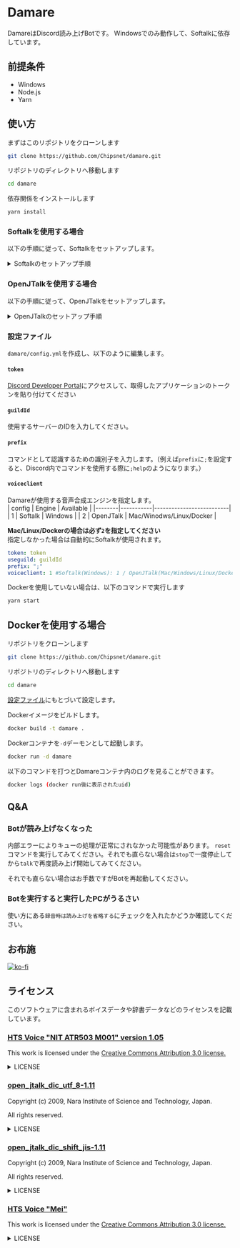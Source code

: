 
# Damare

DamareはDiscord読み上げBotです。
Windowsでのみ動作して、Softalkに依存しています。

## 前提条件

- Windows
- Node.js
- Yarn

## 使い方

まずはこのリポジトリをクローンします

```bash
git clone https://github.com/Chipsnet/damare.git
```

リポジトリのディレクトリへ移動します

```bash
cd damare
```

依存関係をインストールします

```bash
yarn install
```

### Softalkを使用する場合

以下の手順に従って、Softalkをセットアップします。

<details><summary>Softalkのセットアップ手順</summary>

## 対象デバイス

- Windows

## 手順

このソフトウェアにはSoftalkが含まれていないので、まずはインストールします。
[Softalk](https://www.vector.co.jp/soft/winnt/art/se412443.html)をダウンロードして、解凍、中から出てきた `softalk` フォルダを `damare/softalk` に配置します。

`damare/softalk/SofTalk.exe` を実行し、環境設定を開きます。

![](https://i.gyazo.com/a19435f44264640bbc57a80038a4922d.png)

`録音`タブを開き、`録音時は読み上げを省略する`にチェックを入れます。

![](https://i.gyazo.com/e50302643ac4ca110999947dcf55ce91.png)

完了したらSoftalkを終了します。
</details>

### OpenJTalkを使用する場合

以下の手順に従って、OpenJTalkをセットアップします。

<details><summary>OpenJTalkのセットアップ手順</summary>

## 対象デバイス

- Linux
- Windows
- Mac

## 手順

### Linuxの場合

Ubuntuでは、以下のようにしてOpenJTalkをインストールします。

```sh
sudo apt install open-jtalk
```

Ubuntu以外でも同様にOpenJTalkをインストールします。

### Windowsの場合

[Windowsで音声合成Open JTalk \- Qiita](https://qiita.com/mkgask/items/0bf9c26dc96e7b0b45ac)

こちらの記事を参考に、OpenJTalkをインストールします。

その後、OpenJTalkのフォルダにパスを通します。

### Macの場合

Homebrewインストール環境下で

```sh
brew install open-jtalk
```

と実行して、OpenJTalkをインストールします。

</details>

### 設定ファイル

`damare/config.yml`を作成し、以下のように編集します。<br>
#### `token`
[Discord Developer Portal](https://discord.com/developers/applications)にアクセスして、取得したアプリケーションのトークンを貼り付けてください
#### `guildId`
使用するサーバーのIDを入力してください。<br>
#### `prefix`
コマンドとして認識するための識別子を入力します。（例えば`prefix`に`;`を設定すると、Discord内でコマンドを使用する際に`;help`のようになります。）
#### `voiceclient`
Damareが使用する音声合成エンジンを指定します。<br>
| config | Engine    | Available                |
|--------|-----------|--------------------------|
| 1      | Softalk   | Windows                  |
| 2      | OpenJTalk | Mac/Winodws/Linux/Docker |

__Mac/Linux/Dockerの場合は必ず`2`を指定してください__<br>
指定しなかった場合は自動的にSoftalkが使用されます。

```yml
token: token
useguild: guildId
prefix: ";"
voiceclient: 1 #Softalk(Windows): 1 / OpenJTalk(Mac/Windows/Linux/Docker): 2
```

Dockerを使用していない場合は、以下のコマンドで実行します

```bash
yarn start
```

## Dockerを使用する場合
リポジトリをクローンします
```bash
git clone https://github.com/Chipsnet/damare.git
```

リポジトリのディレクトリへ移動します
```bash
cd damare
```

[設定ファイル](#設定ファイル)にもとづいて設定します。

Dockerイメージをビルドします。
```bash
docker build -t damare .
```
Dockerコンテナを`-d`デーモンとして起動します。
```bash
docker run -d damare
```
以下のコマンドを打つとDamareコンテナ内のログを見ることができます。
```bash
docker logs (docker run後に表示されたuid)
```

## Q&A

### Botが読み上げなくなった

内部エラーによりキューの処理が正常にされなかった可能性があります。
`reset`コマンドを実行してみてください。それでも直らない場合は`stop`で一度停止してから`talk`で再度読み上げ開始してみてください。

それでも直らない場合はお手数ですがBotを再起動してください。

### Botを実行すると実行したPCがうるさい

使い方にある`録音時は読み上げを省略する`にチェックを入れたかどうか確認してください。

## お布施

[![ko-fi](https://ko-fi.com/img/githubbutton_sm.svg)](https://ko-fi.com/A0A81VPXD)

## ライセンス

このソフトウェアに含まれるボイスデータや辞書データなどのライセンスを記載しています。

### [HTS Voice "NIT ATR503 M001" version 1.05](https://sourceforge.net/projects/open-jtalk/files/HTS%20voice/hts_voice_nitech_jp_atr503_m001-1.05/)

This work is licensed under the [Creative Commons Attribution 3.0 license.](https://creativecommons.org/licenses/by/3.0/deed.ja)

<details><summary>LICENSE</summary>

```txt
===============================================================================
                   HTS Voice "NIT ATR503 M001" version 1.05
                           release December 25, 2012


HTS voice trained by using the Nitech Japanese Speech Database "NIT ATR503
M001" is released as a part of Open JTalk (http://open-jtalk.sourceforge.net/).
This voice consists of HMMs trained by using HMM-based Speech Synthesis System
(HTS) version 2.3 alpha (http://hts.sp.nitech.ac.jp/).

*******************************************************************************
                                    Copying
*******************************************************************************

# ----------------------------------------------------------------- #
#           HTS Voice "NIT ATR503 M001"                             #
#           released by HTS Working Group                           #
#           http://open-jtalk.sourceforge.net/                      #
# ----------------------------------------------------------------- #
#                                                                   #
#  Copyright (c) 2003-2012  Nagoya Institute of Technology          #
#                           Department of Computer Science          #
#                                                                   #
#                2003-2008  Tokyo Institute of Technology           #
#                           Interdisciplinary Graduate School of    #
#                           Science and Engineering                 #
#                                                                   #
# Some rights reserved.                                             #
#                                                                   #
# This work is licensed under the Creative Commons Attribution 3.0  #
# license.                                                          #
#                                                                   #
# You are free:                                                     #
#  * to Share - to copy, distribute and transmit the work           #
#  * to Remix - to adapt the work                                   #
# Under the following conditions:                                   #
#  * Attribution - You must attribute the work in the manner        #
#    specified by the author or licensor (but not in any way that   #
#    suggests that they endorse you or your use of the work).       #
# With the understanding that:                                      #
#  * Waiver - Any of the above conditions can be waived if you get  #
#    permission from the copyright holder.                          #
#  * Public Domain - Where the work or any of its elements is in    #
#    the public domain under applicable law, that status is in no   #
#    way affected by the license.                                   #
#  * Other Rights - In no way are any of the following rights       #
#    affected by the license:                                       #
#     - Your fair dealing or fair use rights, or other applicable   #
#       copyright exceptions and limitations;                       #
#     - The author's moral rights;                                  #
#     - Rights other persons may have either in the work itself or  #
#       in how the work is used, such as publicity or privacy       #
#       rights.                                                     #
#  * Notice - For any reuse or distribution, you must make clear to #
#    others the license terms of this work. The best way to do this #
#    is with a link to this web page.                               #
#                                                                   #
# See http://creativecommons.org/ for details.                      #
# ----------------------------------------------------------------- #

See also "COPYING" file in the current directory for details.

*******************************************************************************
                                 Installation
*******************************************************************************

See "INSTALL" in the same directory for details.

*******************************************************************************
                               Acknowledgements
*******************************************************************************

Keiichi Tokuda
Shinji Sako
Heiga Zen
Keiichiro Oura

*******************************************************************************
                                  Who we are
*******************************************************************************

The HTS working group is a voluntary group for developing the HMM-Based Speech
Synthesis System. Current members are

 Keiichi Tokuda      http://www.sp.nitech.ac.jp/~tokuda/
 (Produce and Design)
 Keiichiro Oura      http://www.sp.nitech.ac.jp/~uratec/
 (Design and Development, Main Maintainer)
 Kei Hashimoto       http://www.sp.nitech.ac.jp/~bonanza/
 Sayaka Shiota       http://www.sp.nitech.ac.jp/~sayaka/
 Shinji Takaki       http://www.sp.nitech.ac.jp/~k-prr44/
 Heiga Zen
 Junichi Yamagishi   http://homepages.inf.ed.ac.uk/jyamagis/
 Tomoki Toda         http://spalab.naist.jp/~tomoki/index_e.html
 Takashi Nose
 Shinji Sako         http://www.mmsp.nitech.ac.jp/~sako/
 Alan W. Black       http://www.cs.cmu.edu/~awb/

and the members are dynamically changing. The current formal contact address of
HTS working group and a mailing list for HTS users can be found at
http://hts.sp.nitech.ac.jp/
===============================================================================
```
</details>

### [open_jtalk_dic_utf_8-1.11](https://sourceforge.net/projects/open-jtalk/files/Dictionary/open_jtalk_dic-1.11/)

Copyright (c) 2009, Nara Institute of Science and Technology, Japan.

All rights reserved.

<details><summary>LICENSE</summary>

```txt
Copyright (c) 2009, Nara Institute of Science and Technology, Japan.

All rights reserved.

Redistribution and use in source and binary forms, with or without
modification, are permitted provided that the following conditions are
met:

Redistributions of source code must retain the above copyright notice,
this list of conditions and the following disclaimer.
Redistributions in binary form must reproduce the above copyright
notice, this list of conditions and the following disclaimer in the
documentation and/or other materials provided with the distribution.
Neither the name of the Nara Institute of Science and Technology
(NAIST) nor the names of its contributors may be used to endorse or
promote products derived from this software without specific prior
written permission.

THIS SOFTWARE IS PROVIDED BY THE COPYRIGHT HOLDERS AND CONTRIBUTORS
"AS IS" AND ANY EXPRESS OR IMPLIED WARRANTIES, INCLUDING, BUT NOT
LIMITED TO, THE IMPLIED WARRANTIES OF MERCHANTABILITY AND FITNESS FOR
A PARTICULAR PURPOSE ARE DISCLAIMED. IN NO EVENT SHALL THE COPYRIGHT OWNER OR
CONTRIBUTORS BE LIABLE FOR ANY DIRECT, INDIRECT, INCIDENTAL, SPECIAL,
EXEMPLARY, OR CONSEQUENTIAL DAMAGES (INCLUDING, BUT NOT LIMITED TO,
PROCUREMENT OF SUBSTITUTE GOODS OR SERVICES; LOSS OF USE, DATA, OR
PROFITS; OR BUSINESS INTERRUPTION) HOWEVER CAUSED AND ON ANY THEORY OF
LIABILITY, WHETHER IN CONTRACT, STRICT LIABILITY, OR TORT (INCLUDING
NEGLIGENCE OR OTHERWISE) ARISING IN ANY WAY OUT OF THE USE OF THIS
SOFTWARE, EVEN IF ADVISED OF THE POSSIBILITY OF SUCH DAMAGE.

Copyright (c) 2011-2017, The UniDic Consortium
All rights reserved.

Redistribution and use in source and binary forms, with or without
modification, are permitted provided that the following conditions are
met:

 * Redistributions of source code must retain the above copyright
   notice, this list of conditions and the following disclaimer.

 * Redistributions in binary form must reproduce the above copyright
   notice, this list of conditions and the following disclaimer in the
   documentation and/or other materials provided with the
   distribution.

 * Neither the name of the UniDic Consortium nor the names of its
   contributors may be used to endorse or promote products derived
   from this software without specific prior written permission.

THIS SOFTWARE IS PROVIDED BY THE COPYRIGHT HOLDERS AND CONTRIBUTORS
"AS IS" AND ANY EXPRESS OR IMPLIED WARRANTIES, INCLUDING, BUT NOT
LIMITED TO, THE IMPLIED WARRANTIES OF MERCHANTABILITY AND FITNESS FOR
A PARTICULAR PURPOSE ARE DISCLAIMED. IN NO EVENT SHALL THE COPYRIGHT
OWNER OR CONTRIBUTORS BE LIABLE FOR ANY DIRECT, INDIRECT, INCIDENTAL,
SPECIAL, EXEMPLARY, OR CONSEQUENTIAL DAMAGES (INCLUDING, BUT NOT
LIMITED TO, PROCUREMENT OF SUBSTITUTE GOODS OR SERVICES; LOSS OF USE,
DATA, OR PROFITS; OR BUSINESS INTERRUPTION) HOWEVER CAUSED AND ON ANY
THEORY OF LIABILITY, WHETHER IN CONTRACT, STRICT LIABILITY, OR TORT
(INCLUDING NEGLIGENCE OR OTHERWISE) ARISING IN ANY WAY OUT OF THE USE
OF THIS SOFTWARE, EVEN IF ADVISED OF THE POSSIBILITY OF SUCH DAMAGE.

/* ----------------------------------------------------------------- */
/*           The Japanese TTS System "Open JTalk"                    */
/*           developed by HTS Working Group                          */
/*           http://open-jtalk.sourceforge.net/                      */
/* ----------------------------------------------------------------- */
/*                                                                   */
/*  Copyright (c) 2008-2016  Nagoya Institute of Technology          */
/*                           Department of Computer Science          */
/*                                                                   */
/* All rights reserved.                                              */
/*                                                                   */
/* Redistribution and use in source and binary forms, with or        */
/* without modification, are permitted provided that the following   */
/* conditions are met:                                               */
/*                                                                   */
/* - Redistributions of source code must retain the above copyright  */
/*   notice, this list of conditions and the following disclaimer.   */
/* - Redistributions in binary form must reproduce the above         */
/*   copyright notice, this list of conditions and the following     */
/*   disclaimer in the documentation and/or other materials provided */
/*   with the distribution.                                          */
/* - Neither the name of the HTS working group nor the names of its  */
/*   contributors may be used to endorse or promote products derived */
/*   from this software without specific prior written permission.   */
/*                                                                   */
/* THIS SOFTWARE IS PROVIDED BY THE COPYRIGHT HOLDERS AND            */
/* CONTRIBUTORS "AS IS" AND ANY EXPRESS OR IMPLIED WARRANTIES,       */
/* INCLUDING, BUT NOT LIMITED TO, THE IMPLIED WARRANTIES OF          */
/* MERCHANTABILITY AND FITNESS FOR A PARTICULAR PURPOSE ARE          */
/* DISCLAIMED. IN NO EVENT SHALL THE COPYRIGHT OWNER OR CONTRIBUTORS */
/* BE LIABLE FOR ANY DIRECT, INDIRECT, INCIDENTAL, SPECIAL,          */
/* EXEMPLARY, OR CONSEQUENTIAL DAMAGES (INCLUDING, BUT NOT LIMITED   */
/* TO, PROCUREMENT OF SUBSTITUTE GOODS OR SERVICES; LOSS OF USE,     */
/* DATA, OR PROFITS; OR BUSINESS INTERRUPTION) HOWEVER CAUSED AND ON */
/* ANY THEORY OF LIABILITY, WHETHER IN CONTRACT, STRICT LIABILITY,   */
/* OR TORT (INCLUDING NEGLIGENCE OR OTHERWISE) ARISING IN ANY WAY    */
/* OUT OF THE USE OF THIS SOFTWARE, EVEN IF ADVISED OF THE           */
/* POSSIBILITY OF SUCH DAMAGE.                                       */
/* ----------------------------------------------------------------- */
```
</details>

### [open_jtalk_dic_shift_jis-1.11](https://sourceforge.net/projects/open-jtalk/files/Dictionary/open_jtalk_dic-1.11/)

Copyright (c) 2009, Nara Institute of Science and Technology, Japan.

All rights reserved.

<details><summary>LICENSE</summary>

```txt
Copyright (c) 2009, Nara Institute of Science and Technology, Japan.

All rights reserved.

Redistribution and use in source and binary forms, with or without
modification, are permitted provided that the following conditions are
met:

Redistributions of source code must retain the above copyright notice,
this list of conditions and the following disclaimer.
Redistributions in binary form must reproduce the above copyright
notice, this list of conditions and the following disclaimer in the
documentation and/or other materials provided with the distribution.
Neither the name of the Nara Institute of Science and Technology
(NAIST) nor the names of its contributors may be used to endorse or
promote products derived from this software without specific prior
written permission.

THIS SOFTWARE IS PROVIDED BY THE COPYRIGHT HOLDERS AND CONTRIBUTORS
"AS IS" AND ANY EXPRESS OR IMPLIED WARRANTIES, INCLUDING, BUT NOT
LIMITED TO, THE IMPLIED WARRANTIES OF MERCHANTABILITY AND FITNESS FOR
A PARTICULAR PURPOSE ARE DISCLAIMED. IN NO EVENT SHALL THE COPYRIGHT OWNER OR
CONTRIBUTORS BE LIABLE FOR ANY DIRECT, INDIRECT, INCIDENTAL, SPECIAL,
EXEMPLARY, OR CONSEQUENTIAL DAMAGES (INCLUDING, BUT NOT LIMITED TO,
PROCUREMENT OF SUBSTITUTE GOODS OR SERVICES; LOSS OF USE, DATA, OR
PROFITS; OR BUSINESS INTERRUPTION) HOWEVER CAUSED AND ON ANY THEORY OF
LIABILITY, WHETHER IN CONTRACT, STRICT LIABILITY, OR TORT (INCLUDING
NEGLIGENCE OR OTHERWISE) ARISING IN ANY WAY OUT OF THE USE OF THIS
SOFTWARE, EVEN IF ADVISED OF THE POSSIBILITY OF SUCH DAMAGE.

Copyright (c) 2011-2017, The UniDic Consortium
All rights reserved.

Redistribution and use in source and binary forms, with or without
modification, are permitted provided that the following conditions are
met:

 * Redistributions of source code must retain the above copyright
   notice, this list of conditions and the following disclaimer.

 * Redistributions in binary form must reproduce the above copyright
   notice, this list of conditions and the following disclaimer in the
   documentation and/or other materials provided with the
   distribution.

 * Neither the name of the UniDic Consortium nor the names of its
   contributors may be used to endorse or promote products derived
   from this software without specific prior written permission.

THIS SOFTWARE IS PROVIDED BY THE COPYRIGHT HOLDERS AND CONTRIBUTORS
"AS IS" AND ANY EXPRESS OR IMPLIED WARRANTIES, INCLUDING, BUT NOT
LIMITED TO, THE IMPLIED WARRANTIES OF MERCHANTABILITY AND FITNESS FOR
A PARTICULAR PURPOSE ARE DISCLAIMED. IN NO EVENT SHALL THE COPYRIGHT
OWNER OR CONTRIBUTORS BE LIABLE FOR ANY DIRECT, INDIRECT, INCIDENTAL,
SPECIAL, EXEMPLARY, OR CONSEQUENTIAL DAMAGES (INCLUDING, BUT NOT
LIMITED TO, PROCUREMENT OF SUBSTITUTE GOODS OR SERVICES; LOSS OF USE,
DATA, OR PROFITS; OR BUSINESS INTERRUPTION) HOWEVER CAUSED AND ON ANY
THEORY OF LIABILITY, WHETHER IN CONTRACT, STRICT LIABILITY, OR TORT
(INCLUDING NEGLIGENCE OR OTHERWISE) ARISING IN ANY WAY OUT OF THE USE
OF THIS SOFTWARE, EVEN IF ADVISED OF THE POSSIBILITY OF SUCH DAMAGE.

/* ----------------------------------------------------------------- */
/*           The Japanese TTS System "Open JTalk"                    */
/*           developed by HTS Working Group                          */
/*           http://open-jtalk.sourceforge.net/                      */
/* ----------------------------------------------------------------- */
/*                                                                   */
/*  Copyright (c) 2008-2016  Nagoya Institute of Technology          */
/*                           Department of Computer Science          */
/*                                                                   */
/* All rights reserved.                                              */
/*                                                                   */
/* Redistribution and use in source and binary forms, with or        */
/* without modification, are permitted provided that the following   */
/* conditions are met:                                               */
/*                                                                   */
/* - Redistributions of source code must retain the above copyright  */
/*   notice, this list of conditions and the following disclaimer.   */
/* - Redistributions in binary form must reproduce the above         */
/*   copyright notice, this list of conditions and the following     */
/*   disclaimer in the documentation and/or other materials provided */
/*   with the distribution.                                          */
/* - Neither the name of the HTS working group nor the names of its  */
/*   contributors may be used to endorse or promote products derived */
/*   from this software without specific prior written permission.   */
/*                                                                   */
/* THIS SOFTWARE IS PROVIDED BY THE COPYRIGHT HOLDERS AND            */
/* CONTRIBUTORS "AS IS" AND ANY EXPRESS OR IMPLIED WARRANTIES,       */
/* INCLUDING, BUT NOT LIMITED TO, THE IMPLIED WARRANTIES OF          */
/* MERCHANTABILITY AND FITNESS FOR A PARTICULAR PURPOSE ARE          */
/* DISCLAIMED. IN NO EVENT SHALL THE COPYRIGHT OWNER OR CONTRIBUTORS */
/* BE LIABLE FOR ANY DIRECT, INDIRECT, INCIDENTAL, SPECIAL,          */
/* EXEMPLARY, OR CONSEQUENTIAL DAMAGES (INCLUDING, BUT NOT LIMITED   */
/* TO, PROCUREMENT OF SUBSTITUTE GOODS OR SERVICES; LOSS OF USE,     */
/* DATA, OR PROFITS; OR BUSINESS INTERRUPTION) HOWEVER CAUSED AND ON */
/* ANY THEORY OF LIABILITY, WHETHER IN CONTRACT, STRICT LIABILITY,   */
/* OR TORT (INCLUDING NEGLIGENCE OR OTHERWISE) ARISING IN ANY WAY    */
/* OUT OF THE USE OF THIS SOFTWARE, EVEN IF ADVISED OF THE           */
/* POSSIBILITY OF SUCH DAMAGE.                                       */
/* ----------------------------------------------------------------- */

```
</details>

### [HTS Voice "Mei"](https://sourceforge.net/projects/mmdagent/files/MMDAgent_Example/MMDAgent_Example-1.8/)

This work is licensed under the [Creative Commons Attribution 3.0 license.](https://creativecommons.org/licenses/by/3.0/deed.ja)

<details><summary>LICENSE</summary>

```
# ----------------------------------------------------------------- #
#           HTS Voice "Mei"                                         #
#           released by MMDAgent Project Team                       #
#           http://www.mmdagent.jp/                                 #
# ----------------------------------------------------------------- #
#                                                                   #
#  Copyright (c) 2009-2018  Nagoya Institute of Technology          #
#                           Department of Computer Science          #
#                                                                   #
# Some rights reserved.                                             #
#                                                                   #
# This work is licensed under the Creative Commons Attribution 3.0  #
# license.                                                          #
#                                                                   #
# You are free:                                                     #
#  * to Share - to copy, distribute and transmit the work           #
#  * to Remix - to adapt the work                                   #
# Under the following conditions:                                   #
#  * Attribution - You must attribute the work in the manner        #
#    specified by the author or licensor (but not in any way that   #
#    suggests that they endorse you or your use of the work).       #
# With the understanding that:                                      #
#  * Waiver - Any of the above conditions can be waived if you get  #
#    permission from the copyright holder.                          #
#  * Public Domain - Where the work or any of its elements is in    #
#    the public domain under applicable law, that status is in no   #
#    way affected by the license.                                   #
#  * Other Rights - In no way are any of the following rights       #
#    affected by the license:                                       #
#     - Your fair dealing or fair use rights, or other applicable   #
#       copyright exceptions and limitations;                       #
#     - The author's moral rights;                                  #
#     - Rights other persons may have either in the work itself or  #
#       in how the work is used, such as publicity or privacy       #
#       rights.                                                     #
#  * Notice - For any reuse or distribution, you must make clear to #
#    others the license terms of this work. The best way to do this #
#    is with a link to this web page.                               #
#                                                                   #
# See http://creativecommons.org/ for details.                      #
# ----------------------------------------------------------------- #

```
</details>

